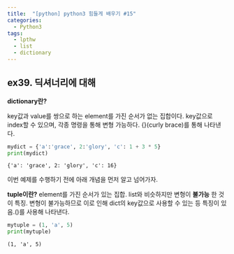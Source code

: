 ```yaml
---
title:  "[python] python3 힘들게 배우기 #15"
categories:
  - Python3
tags:
  - lpthw
  - list
  - dictionary
---
```



## ex39. 딕셔너리에 대해 

**dictionary란?**

key값과 value를 쌍으로 하는 element를 가진 순서가 없는 집합이다. key값으로 index할 수 있으며, 각종 명령을 통해 변형 가능하다. {}(curly brace)를 통해 나타낸다. 

```python
mydict = {'a':'grace', 2:'glory', 'c': 1 + 3 * 5}
print(mydict)
```

```
{'a': 'grace', 2: 'glory', 'c': 16}
```

이번 예제를 수행하기 전에 아래 개념을 먼저 알고 넘어가자. 

**tuple이란?**
element를 가진 순서가 있는 집합. list와 비슷하지만 변형이 **불가능** 한 것이 특징. 변형이 불가능하므로 이로 인해 dict의 key값으로 사용할 수 있는 등 특징이 있음.()를 사용해 나타낸다. 

```python
mytuple = (1, 'a', 5)
print(mytuple)
```

```
(1, 'a', 5)
```






